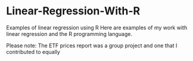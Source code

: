 # Linear-Regression-With-R
Examples of linear regression using R
Here are examples of my work with linear regression and the R programming language.

Please note: The ETF prices report was a group project and one that I contributed to equally
